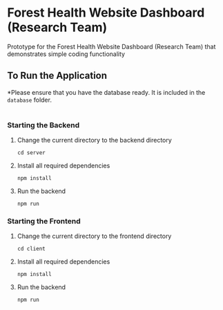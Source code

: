 # Forest Health Website Dashboard (Research Team)
Prototype for the Forest Health Website Dashboard (Research Team) that demonstrates simple coding functionality

## To Run the Application
*Please ensure that you have the database ready. It is included in the `database` folder.
<br>
<br>
### Starting the Backend
1) Change the current directory to the backend directory
   ```
   cd server
   ```
2) Install all required dependencies
   ```
   npm install
   ```
3) Run the backend
   ```
   npm run
   ```

### Starting the Frontend
1) Change the current directory to the frontend directory
   ```
   cd client
   ```
2) Install all required dependencies
   ```
   npm install
   ```
3) Run the backend
   ```
   npm run
   ```
